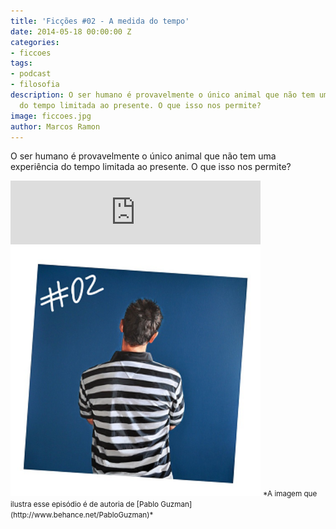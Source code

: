```yaml
---
title: 'Ficções #02 - A medida do tempo'
date: 2014-05-18 00:00:00 Z
categories:
- ficcoes
tags:
- podcast
- filosofia
description: O ser humano é provavelmente o único animal que não tem uma experiência
  do tempo limitada ao presente. O que isso nos permite?
image: ficcoes.jpg
author: Marcos Ramon
---
```


O ser humano é provavelmente o único animal que não tem uma experiência do tempo limitada ao presente. O que isso nos permite?
          
<iframe src="https://anchor.fm/podcastficcoes/embed/episodes/A-medida-do-tempo-e47jdp/a-aggl3o" height="102px" width="400px" frameborder="0" scrolling="no"></iframe>

<img src="/assets/images/02_50.png" height="400" width="400" alt="Pablo Guzman">
<small>*A imagem que ilustra esse episódio é de autoria de [Pablo Guzman](http://www.behance.net/PabloGuzman)*</small>
